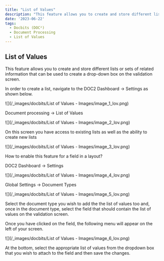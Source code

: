 ```yaml
---
title: "List of Values"
description: "This feature allows you to create and store different lists or sets of related information that can be used to create a drop-down box on the validation screen."
date: '2023-06-22'
tags:
  - Docbits (DOC²)
  - Document Processing
  - List of Values
---
```


## List of Values

This feature allows you to create and store different lists or sets of related information that can be used to create a drop-down box on the validation screen.

In order to create a list, navigate to the DOC2 Dashboard → Settings as shown below.

![](/_images/docbits/List of Values - Images/image_1_lov.png)

Document processing → List of Values

![](/_images/docbits/List of Values - Images/image_2_lov.png)

On this screen you have access to existing lists as well as the ability to create new lists

![](/_images/docbits/List of Values - Images/image_3_lov.png)

How to enable this feature for a field in a layout?

DOC2 Dashboard → Settings 

![](/_images/docbits/List of Values - Images/image_4_lov.png)

Global Settings → Document Types

![](/_images/docbits/List of Values - Images/image_5_lov.png)

Select the document type you wish to add the the list of values too and, once in the document type, select the field that should contain the list of values on the validation screen.

Once you have clicked on the field, the following menu will appear on the left of your screen.

![](/_images/docbits/List of Values - Images/image_6_lov.png)

At the bottom, select the appropriate list of values from the dropdown box that you wish to attach to the field and then save the changes.